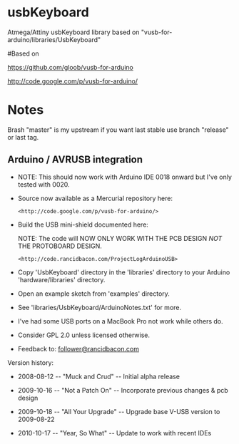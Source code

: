 # usbKeyboard
Atmega/Attiny usbKeyboard library based on "vusb-for-arduino/libraries/UsbKeyboard"

#Based on

https://github.com/gloob/vusb-for-arduino

http://code.google.com/p/vusb-for-arduino/

# Notes

Brash "master" is my upstream if you want last stable use branch "release" or last tag.

Arduino / AVRUSB integration
----------------------------

* NOTE: This should now work with Arduino IDE 0018 onward but I've only
        tested with 0020.

* Source now available as a Mercurial repository here:

      <http://code.google.com/p/vusb-for-arduino/>

* Build the USB mini-shield documented here: 

  NOTE: The code will NOW ONLY WORK WITH THE PCB DESIGN
        *NOT* THE PROTOBOARD DESIGN.

      <http://code.rancidbacon.com/ProjectLogArduinoUSB>

* Copy 'UsbKeyboard' directory in the 'libraries' directory to your
  Arduino 'hardware/libraries' directory.

* Open an example sketch from 'examples' directory.

* See 'libraries/UsbKeyboard/ArduinoNotes.txt' for more.

* I've had some USB ports on a MacBook Pro not work while others do.

* Consider GPL 2.0 unless licensed otherwise.

* Feedback to: follower@rancidbacon.com


Version history:

* 2008-08-12 -- "Muck and Crud" -- Initial alpha release

* 2009-10-16 -- "Not a Patch On" -- Incorporate previous changes & pcb design

* 2009-10-18 -- "All Your Upgrade" -- Upgrade base V-USB version to 2009-08-22

* 2010-10-17 -- "Year, So What" -- Update to work with recent IDEs